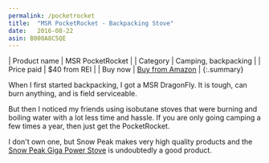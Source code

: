 ```yaml
---
permalink: /pocketrocket
title:  "MSR PocketRocket - Backpacking Stove"
date:   2016-08-22
asin: B000A8C5QE
---
```


| Product name | MSR PocketRocket                          |
| Category     | Camping, backpacking                      |
| Price paid   | $40 from REI                              |
| Buy now      | [Buy from Amazon](http://amzn.to/2bbMGTm) |
{:.summary}

When I first started backpacking, I got a MSR DragonFly. It is tough, can burn
anything, and is field serviceable. 

But then I noticed my friends using isobutane stoves that were burning and
boiling water with a lot less time and hassle. If you are only going camping a
few times a year, then just get the PocketRocket.

I don't own one, but Snow Peak makes very high quality products and the [Snow
Peak Giga Power Stove](http://amzn.to/2bGJtfs) is undoubtedly a good product.

